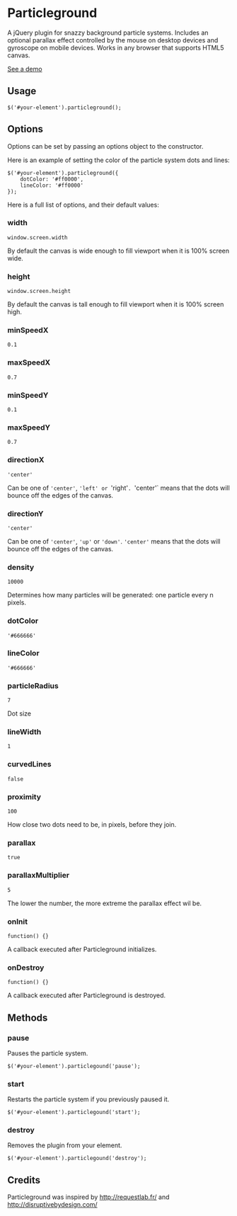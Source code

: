 Particleground
==============

A jQuery plugin for snazzy background particle systems. Includes an optional parallax effect controlled by the mouse on desktop devices and gyroscope on mobile devices. Works in any browser that supports HTML5 canvas.

[See a demo](https://jnicol.github.io/particleground)

## Usage

    $('#your-element').particleground();

## Options

Options can be set by passing an options object to the constructor.

Here is an example of setting the color of the particle system dots and lines:

    $('#your-element').particleground({
        dotColor: '#ff0000',
        lineColor: '#ff0000'
    });

Here is a full list of options, and their default values:

### width

    window.screen.width

By default the canvas is wide enough to fill viewport when it is 100% screen wide.

### height

    window.screen.height

By default the canvas is tall enough to fill viewport when it is 100% screen high.

### minSpeedX

    0.1

### maxSpeedX

    0.7

### minSpeedY

    0.1

### maxSpeedY

    0.7

### directionX

    'center'

Can be one of `'center'`, `'left' or `'right'`. `'center'` means that the dots will bounce off the edges of the canvas.

### directionY

    'center'

Can be one of `'center'`, `'up'` or `'down'`. `'center'` means that the dots will bounce off the edges of the canvas.

### density

    10000

Determines how many particles will be generated: one particle every n pixels.

### dotColor

    '#666666'

### lineColor

    '#666666'

### particleRadius

    7

Dot size

### lineWidth

    1

### curvedLines

    false

### proximity

    100

How close two dots need to be, in pixels, before they join.

### parallax

    true

### parallaxMultiplier

    5

The lower the number, the more extreme the parallax effect wil be.

### onInit

    function() {}

A callback executed after Particleground initializes.

### onDestroy

    function() {}

A callback executed after Particleground is destroyed.

## Methods

### pause

Pauses the particle system.

    $('#your-element').particlegound('pause');

### start

Restarts the particle system if you previously paused it.

    $('#your-element').particlegound('start');

### destroy

Removes the plugin from your element.

    $('#your-element').particlegound('destroy');

## Credits

Particleground was inspired by http://requestlab.fr/ and http://disruptivebydesign.com/ 
